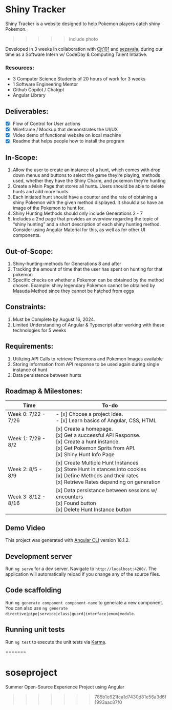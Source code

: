 # Shiny Tracker
Shiny Tracker is a website designed to help Pokemon players catch shiny Pokemon.   

>>>>> include photo


Developed in 3 weeks in collaboration with [Cjt101](https://github.com/cjt101) and [sezavala](https://github.com/sezavala), during our time as a Software Intern w/ CodeDay & Computing Talent Intiative. 

### Resources: 
- 3 Computer Science Students of 20 hours of work for 3 weeks  
- 1 Software Engineering Mentor  
- Github Copilot / Chatgpt  
- Angular Library  


## Deliverables:
- [x] Flow of Control for User actions
- [x] Wireframe / Mockup that demonstrates the UI/UX
- [x] Video demo of functional website on local machine
- [x] Readme that helps people how to install the program

## In-Scope:
1. Allow the user to create an instance of a hunt, which comes with drop down menus and buttons to select the game they’re playing, methods used, whether they have the Shiny Charm, and pokemon they’re hunting
2. Create a Main Page that stores all hunts. Users should be able to delete hunts and add more hunts.
3. Each initiated hunt should have a counter and the rate of obtaining a shiny Pokemon with the given method displayed. It should also have an image of the Pokemon to hunt for.
4. Shiny Hunting Methods should only include Generations 2 - 7 
5. Includes a 2nd page that provides an overview regarding the topic of “shiny hunting” and a short description of each shiny hunting method. Consider using Angular Material for this, as well as for other UI components.

## Out-of-Scope:
1. Shiny-hunting-methods for Generations 8 and after
2. Tracking the amount of time that the user has spent on hunting for that pokemon
3. Specific checks on whether a Pokemon can be obtained by the method chosen. Example: shiny legendary Pokemon cannot be obtained by Masuda Method since they cannot be hatched from eggs

## Constraints:
1. Must be Complete by August 16, 2024.
2. Limited Understanding of Angular & Typescript after working with these technologies for 5 weeks

## Requirements:
1. Utilizing API Calls to retrieve Pokemons and Pokemon Images available
2. Storing Information from API response to be used again during single instance of hunt
3. Data persistence between hunts

## Roadmap & Milestones:
| Time | To-do |
| ----------- | ----------- |
| Week 0: 7/22 - 7/26 | - [x] Choose a project Idea. <br> - [x] Learn basics of Angular, CSS, HTML
| Week 1: 7/29 - 8/2 | [x] Create a homepage. <br> [x] Get a successful API Response. <br> [x] Create a hunt instance. <br> [x] Get Pokemon Sprits from API. <br> [x] Shiny Hunt Info Page|
| Week 2: 8/5 - 8/9 | [x] Create Multiple Hunt Instances <br> [x] Store Hunt in stances into cookies <br> [x] Define Methods and their rates <br> [x] Retrieve Rates depending on generation | 
| Week 3: 8/12 - 8/16 | [x] Data persistance between sessions w/ encounters <br> [x] Found button <br> [x] Delete Hunt Instance button | 







## Demo Video


This project was generated with [Angular CLI](https://github.com/angular/angular-cli) version 18.1.2.

## Development server

Run `ng serve` for a dev server. Navigate to `http://localhost:4200/`. The application will automatically reload if you change any of the source files.

## Code scaffolding

Run `ng generate component component-name` to generate a new component. You can also use `ng generate directive|pipe|service|class|guard|interface|enum|module`.

## Running unit tests

Run `ng test` to execute the unit tests via [Karma](https://karma-runner.github.io).

=======
# soseproject
Summer Open-Source Experience Project using Angular 
>>>>>>> 785b1e621fca1d7430d81e56a3d6f1993aac87f0

